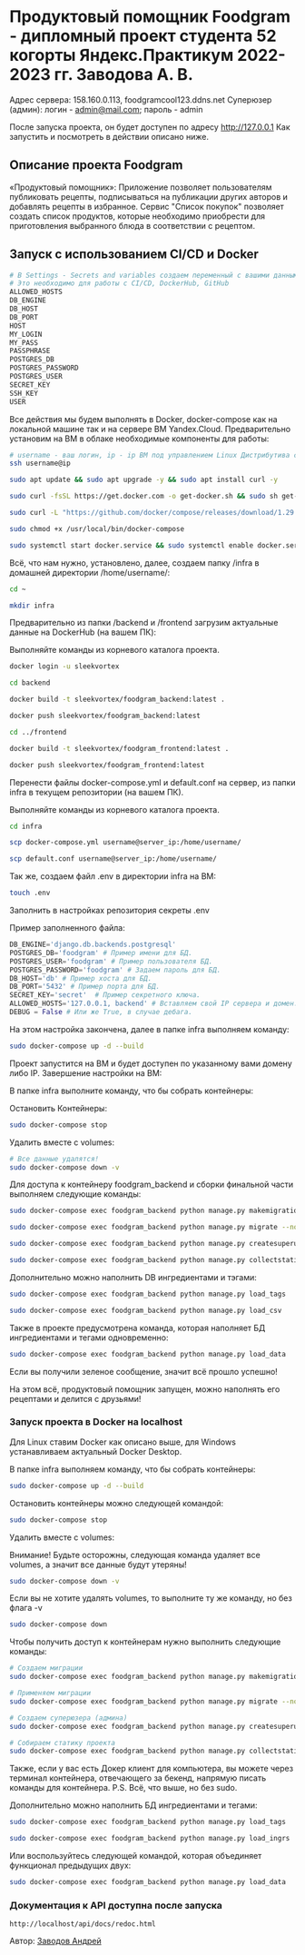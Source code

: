# Продуктовый помощник Foodgram - дипломный проект студента 52 когорты Яндекс.Практикум 2022-2023 гг. Заводова А. В.

Адрес сервера: 158.160.0.113, foodgramcool123.ddns.net
Суперюзер (админ): логин - admin@mail.com; пароль - admin

После запуска проекта, он будет доступен по адресу http://127.0.0.1
Как запустить и посмотреть в действии описано ниже.


## Описание проекта Foodgram
«Продуктовый помощник»: Приложение позволяет пользователям публиковать рецепты, подписываться на публикации других авторов и добавлять рецепты в избранное.
Сервис "Список покупок" позволяет создать список продуктов, которые необходимо приобрести для приготовления выбранного блюда в соответствии с рецептом.

## Запуск с использованием CI/CD и Docker

```bash
# В Settings - Secrets and variables создаем переменный с вашими данными
# Это необходимо для работы с CI/CD, DockerHub, GitHub
ALLOWED_HOSTS
DB_ENGINE
DB_HOST
DB_PORT
HOST
MY_LOGIN
MY_PASS
PASSPHRASE
POSTGRES_DB
POSTGRES_PASSWORD
POSTGRES_USER
SECRET_KEY
SSH_KEY
USER
```

Все действия мы будем выполнять в Docker, docker-compose как на локальной машине так и на сервере ВМ Yandex.Cloud.
Предварительно установим на ВМ в облаке необходимые компоненты для работы:

```bash
# username - ваш логин, ip - ip ВМ под управлением Linux Дистрибутива с пакетной базой deb.
ssh username@ip
```

```bash
sudo apt update && sudo apt upgrade -y && sudo apt install curl -y
```

```bash
sudo curl -fsSL https://get.docker.com -o get-docker.sh && sudo sh get-docker.sh && sudo rm get-docker.sh
```

```bash
sudo curl -L "https://github.com/docker/compose/releases/download/1.29.2/docker-compose-$(uname -s)-$(uname -m)" -o /usr/local/bin/docker-compose
```

```bash
sudo chmod +x /usr/local/bin/docker-compose
```

```bash
sudo systemctl start docker.service && sudo systemctl enable docker.service
```

Всё, что нам нужно, установлено, далее, создаем папку /infra в домашней директории /home/username/:

```bash
cd ~
```

```bash
mkdir infra
```

Предварительно из папки /backend и /frontend загрузим актуальные данные на DockerHub (на вашем ПК):

Выполняйте команды из корневого каталога проекта.
```bash
docker login -u sleekvortex
```

```bash
cd backend
```

```bash
docker build -t sleekvortex/foodgram_backend:latest .
```

```bash
docker push sleekvortex/foodgram_backend:latest
```

```bash
cd ../frontend
```

```bash
docker build -t sleekvortex/foodgram_frontend:latest .
```

```bash
docker push sleekvortex/foodgram_frontend:latest
```

Перенести файлы docker-compose.yml и default.conf на сервер, из папки infra в текущем репозитории (на вашем ПК).

Выполняйте команды из корневого каталога проекта.
```bash
cd infra
```

```bash
scp docker-compose.yml username@server_ip:/home/username/
```

```bash
scp default.conf username@server_ip:/home/username/
```

Так же, создаем файл .env в директории infra на ВМ:

```bash
touch .env
```

Заполнить в настройках репозитория секреты .env

Пример заполненного файла:

```python
DB_ENGINE='django.db.backends.postgresql'
POSTGRES_DB='foodgram' # Пример имени для БД.
POSTGRES_USER='foodgram' # Пример пользователя БД.
POSTGRES_PASSWORD='foodgram' # Задаем пароль для БД.
DB_HOST='db' # Пример хоста для БД.
DB_PORT='5432' # Пример порта для БД.
SECRET_KEY='secret'  # Пример секретного ключа.
ALLOWED_HOSTS='127.0.0.1, backend' # Вставляем свой IP сервера и домен.
DEBUG = False # Или же True, в случае дебага.
```

На этом настройка закончена, далее в папке infra выполняем команду:

```bash
sudo docker-compose up -d --build
```

Проект запустится на ВМ и будет доступен по указанному вами домену либо IP. 
Завершение настройки на ВМ:

В папке infra выполните команду, что бы собрать контейнеры:

Остановить Контейнеры: 

```bash
sudo docker-compose stop
```

Удалить вместе с volumes:

```bash
# Все данные удалятся!
sudo docker-compose down -v
``` 

Для доступа к контейнеру foodgram_backend и сборки финальной части выполняем следующие команды:

```bash
sudo docker-compose exec foodgram_backend python manage.py makemigrations
```

```bash
sudo docker-compose exec foodgram_backend python manage.py migrate --noinput
```

```bash
sudo docker-compose exec foodgram_backend python manage.py createsuperuser
```

```bash
sudo docker-compose exec foodgram_backend python manage.py collectstatic --no-input
```

Дополнительно можно наполнить DB ингредиентами и тэгами:

```bash
sudo docker-compose exec foodgram_backend python manage.py load_tags
```

```bash
sudo docker-compose exec foodgram_backend python manage.py load_csv
```
Также в проекте предусмотрена команда, которая наполняет БД ингредиентами и тегами одновременно:
```bash
sudo docker-compose exec foodgram_backend python manage.py load_data
```
Если вы получили зеленое сообщение, значит всё прошло успешно!

На этом всё, продуктовый помощник запущен, можно наполнять его рецептами и делится с друзьями!

### Запуск проекта в Docker на localhost

Для Linux ставим Docker как описано выше, для Windows устанавливаем актуальный Docker Desktop.

В папке infra выполняем команду, что бы собрать контейнеры:

```bash
sudo docker-compose up -d --build
```

Остановить контейнеры можно следующей командой: 

```bash
sudo docker-compose stop
```

Удалить вместе с volumes:

Внимание! Будьте осторожны, следующая команда удаляет все volumes, а значит все данные будут утеряны!
```bash
sudo docker-compose down -v
``` 
Если вы не хотите удалять volumes, то выполните ту же команду, но без флага -v
```bash
sudo docker-compose down
``` 

Чтобы получить доступ к контейнерам нужно выполнить следующие команды:

```bash
# Создаем миграции
sudo docker-compose exec foodgram_backend python manage.py makemigrations
```

```bash
# Применяем миграции
sudo docker-compose exec foodgram_backend python manage.py migrate --noinput
```

```bash
# Создаем суперюзера (админа)
sudo docker-compose exec foodgram_backend python manage.py createsuperuser
```

```bash
# Собираем статику проекта
sudo docker-compose exec foodgram_backend python manage.py collectstatic --no-input
```
Также, если у вас есть Докер клиент для компьютера, вы можете через терминал контейнера, отвечающего за бекенд, напрямую писать команды для контейнера. P.S. Всё, что выше, но без sudo.

Дополнительно можно наполнить БД ингредиентами и тегами:

```bash
sudo docker-compose exec foodgram_backend python manage.py load_tags
```

```bash
sudo docker-compose exec foodgram_backend python manage.py load_ingrs
```
Или воспользуйтесь следующей командой, которая объединяет функционал предыдущих двух:
```bash
sudo docker-compose exec foodgram_backend python manage.py load_data
```
### Документация к API доступна после запуска

```url
http://localhost/api/docs/redoc.html
```


Автор: [Заводов Андрей](https://github.com/sleekvortex)
